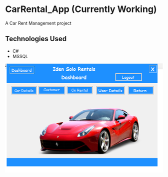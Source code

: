 # CarRental_App (Currently Working)
A Car Rent Management project 

## Technologies Used
- C#
- MSSQL

 <img src="ProjectImages/IdenSoloRentalsWork.PNG" alt="">